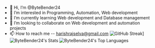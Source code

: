 - 👋 Hi, I’m @ByteBender24
- 👀 I’m interested in Programming, Automation, Web development
- 🌱 I’m currently learning Web development and Database management
- 💞️ I’m looking to collaborate on Web development and automation projects
- 📫 How to reach me -- harishrajselva@gmail.com
![GitHub Streak](https://github-readme-streak-stats.herokuapp.com?user=ByteBender24&theme=dark&hide_border=true)]
![ByteBender24's Stats](https://github-readme-stats.vercel.app/api?username=ByteBender24&theme=tokyonight&show_icons=true&hide_border=true&count_private=true) ![ByteBender24's Top Languages](https://github-readme-stats.vercel.app/api/top-langs/?username=ByteBender24&theme=tokyonight&show_icons=true&hide_border=true&layout=compact)


